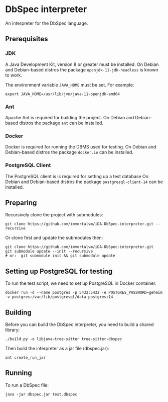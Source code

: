 # DbSpec interpreter

An interpreter for the DbSpec language.

## Prerequisites

### JDK

A Java Development Kit, version 8 or greater must be installed.
On Debian and Debian-based distros the package ```openjdk-11-jdk-headless``` is known to work.

The environment variable ```JAVA_HOME``` must be set.
For example:

```shell
export JAVA_HOME=/usr/lib/jvm/java-11-openjdk-amd64
```

### Ant

Apache Ant is required for building the project.
On Debian and Debian-based distros the package ```ant``` can be installed.

### Docker

Docker is required for running the DBMS used for testing.
On Debian and Debian-based distros the package ```docker.io``` can be installed.

### PostgreSQL Client

The PostgreSQL client is is required for setting up a test database
On Debian and Debian-based distros the package ```postgresql-client-14``` can be installed.

## Preparing

Recursively clone the project with submodules:

```shell
git clone https://github.com/immortalvm/iDA-DbSpec-interpreter.git --recursive
```

Or clone first and update the submodules then:

```shell   
git clone https://github.com/immortalvm/iDA-DbSpec-interpreter.git
git submodule update --init --recursive  
# or:  git submodule init && git submodule update
```

## Setting up PostgreSQL for testing

To run the test script, we need to set up PostgreSQL in Docker container.
```shell
docker run -d --name postgres -p 5432:5432 -e POSTGRES_PASSWORD=geheim -v postgres:/var/lib/postgresql/data postgres:14
```

## Building

Before you can build the DbSpec interpreter, you need to build a shared library:

```shell
./build.py -o libjava-tree-sitter tree-sitter-dbspec
```

Then build the interpreter as a jar file (dbspec.jar):

```shell
ant create_run_jar
```

## Running

To run a DbSpec file:

```shell
java -jar dbspec.jar test.dbspec
```

